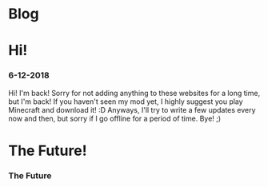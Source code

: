 # Blog
<html>
  <h1>Hi!</h1> <h3>6-12-2018</h3> <p></p>
  </hr>
  <p>Hi! I'm back! Sorry for not adding anything to these websites for a long time, but I'm back! If you haven't seen my mod yet, I highly suggest you play Minecraft and download it! :D Anyways, I'll try to write a few updates every now and then, but sorry if I go offline for a period of time. Bye! ;)</p>
  <h1>The Future!</h1> <p></p>
  </hr>
  <h3>The Future</h3> <p></p>
</html>


